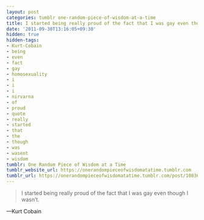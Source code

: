 ```yaml
---
layout: post
categories: tumblr one-random-piece-of-wisdom-at-a-time
title: I started being really proud of the fact that I was gay even though I wasn’t.
date: '2011-09-30T13:16:05+09:30'
hidden: true
hidden-tags:
- Kurt-Cobain
- being
- even
- fact
- gay
- homosexuality
- i
- i
- i
- nirvarna
- of
- proud
- quote
- really
- started
- that
- the
- though
- was
- wasent
- wisdom
tumblr: One Random Piece of Wisdom at a Time
tumblr_website_url: https://onerandompieceofwisdomatatime.tumblr.com
tumblr_url: https://onerandompieceofwisdomatatime.tumblr.com/post/10836496609/i-started-being-really-proud-of-the-fact-that-i
---
```

> I started being really proud of the fact that I was gay even though I wasn’t.

—Kurt Cobain
